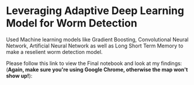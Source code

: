 # Leveraging Adaptive Deep Learning Model for Worm Detection
Used Machine learning models like Gradient Boosting, Convolutional Neural Network, Artificial Neural Network as well as Long Short Term Memory to make a reselient worm detection model.

Please follow this link to view the Final notebook and look at my findings:
(**Again, make sure you're using Google Chrome, otherwise the map won't show up!**):
